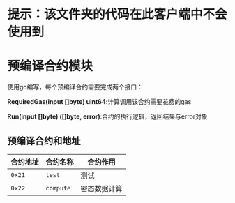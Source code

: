 # 提示：该文件夹的代码在此客户端中不会使用到
# 预编译合约模块
使用go编写，每个预编译合约需要完成两个接口：

**RequiredGas(input []byte) uint64**:计算调用该合约需要花费的gas

**Run(input []byte) ([]byte, error)**:合约的执行逻辑，返回结果与error对象
## 预编译合约和地址
| 合约地址     | 合约名称        | 合约作用                                                 |
|--------------|-----------------|----------------------------------------------------------|
| `0x21`       | `test`      | 测试                         |
| `0x22`       | `compute`      | 密态数据计算                         |